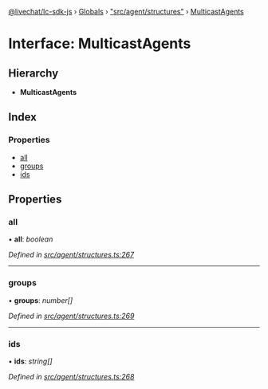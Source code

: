 [@livechat/lc-sdk-js](../README.md) › [Globals](../globals.md) › ["src/agent/structures"](../modules/_src_agent_structures_.md) › [MulticastAgents](_src_agent_structures_.multicastagents.md)

# Interface: MulticastAgents

## Hierarchy

* **MulticastAgents**

## Index

### Properties

* [all](_src_agent_structures_.multicastagents.md#all)
* [groups](_src_agent_structures_.multicastagents.md#groups)
* [ids](_src_agent_structures_.multicastagents.md#ids)

## Properties

###  all

• **all**: *boolean*

*Defined in [src/agent/structures.ts:267](https://github.com/livechat/lc-sdk-js/blob/228cb10/src/agent/structures.ts#L267)*

___

###  groups

• **groups**: *number[]*

*Defined in [src/agent/structures.ts:269](https://github.com/livechat/lc-sdk-js/blob/228cb10/src/agent/structures.ts#L269)*

___

###  ids

• **ids**: *string[]*

*Defined in [src/agent/structures.ts:268](https://github.com/livechat/lc-sdk-js/blob/228cb10/src/agent/structures.ts#L268)*
